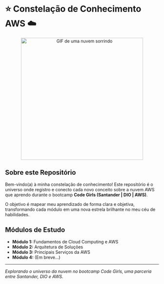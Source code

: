 # ⭐ Constelação de Conhecimento AWS ☁️

<p align="center">
  <img src="https://media.giphy.com/media/l378b9LcC3cclsY2A/giphy.gif" alt="GIF de uma nuvem sorrindo" width="400"/>
</p>

## Sobre este Repositório

Bem-vindo(a) à minha constelação de conhecimento! Este repositório é o universo onde registro e conecto cada novo conceito sobre a nuvem AWS que aprendo durante o bootcamp **Code Girls (Santander | DIO | AWS)**.

O objetivo é mapear meu aprendizado de forma clara e objetiva, transformando cada módulo em uma nova estrela brilhante no meu céu de habilidades.

## Módulos de Estudo

* **Módulo 1:** Fundamentos de Cloud Computing e AWS
* **Módulo 2:** Arquitetura de Soluções
* **Módulo 3:** Principais Serviços da AWS
* **Módulo 4:** (Em breve...)

---
*Explorando o universo da nuvem no bootcamp Code Girls, uma parceria entre Santander, DIO e AWS.*
